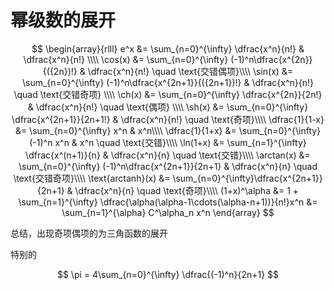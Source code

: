  # 幂级数的展开


$$
\begin{array}{rlll}
    e^x 
    &= \sum_{n=0}^{\infty} \dfrac{x^n}{n!} 
    & \dfrac{x^n}{n!} \\\\
    \cos(x) 
    &= \sum_{n=0}^{\infty} (-1)^n\dfrac{x^{2n}}{({2n})!} 
    & \dfrac{x^n}{n!} \quad \text{交错偶项}\\\\
    \sin(x) 
    &= \sum_{n=0}^{\infty} (-1)^n\dfrac{x^{2n+1}}{({2n+1})!} 
    & \dfrac{x^n}{n!} \quad \text{交错奇项} \\\\
    \ch(x)
    &= \sum_{n=0}^{\infty} \dfrac{x^{2n}}{2n!}
    & \dfrac{x^n}{n!} \quad \text{偶项} \\\\
    \sh(x)
    &= \sum_{n=0}^{\infty} \dfrac{x^{2n+1}}{2n+1!}
    & \dfrac{x^n}{n!} \quad \text{奇项}\\\\
    \dfrac{1}{1-x} 
    &= \sum_{n=0}^{\infty} x^n
    & x^n\\\\
    \dfrac{1}{1+x} 
    &= \sum_{n=0}^{\infty} (-1)^n x^n
    & x^n \quad \text{交错}\\\\
    \ln(1+x) 
    &= \sum_{n=1}^{\infty} \dfrac{x^(n+1)}{n}
    & \dfrac{x^n}{n} \quad \text{交错}\\\\
    \arctan(x)
    &= \sum_{n=0}^{\infty} (-1)^n\dfrac{x^{2n+1}}{2n+1}
    & \dfrac{x^n}{n} \quad \text{交错奇项}\\\\
    \text{arctanh}(x)
    &= \sum_{n=0}^{\infty}\dfrac{x^{2n+1}}{2n+1}
    & \dfrac{x^n}{n} \quad \text{奇项}\\\\
    (1+x)^\alpha 
    &= 1 + \sum_{n=1}^{\infty} \dfrac{\alpha(\alpha-1\cdots(\alpha-n+1))}{n!}x^n
    &= \sum_{n=1}^{\alpha} C^\alpha_n x^n
\end{array}
$$

总结，出现奇项偶项的为三角函数的展开

特别的

$$
\pi = 4\sum_{n=0}^{\infty} \dfrac{(-1)^n}{2n+1}
$$